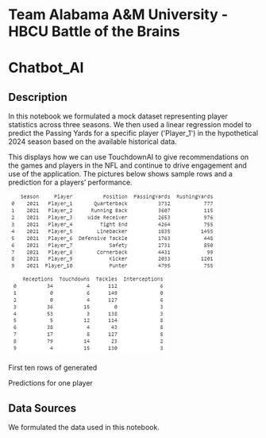 # Team Alabama A&M University - HBCU Battle of the Brains

# Chatbot_AI

## Description
In this notebook we formulated a mock dataset representing player statistics across three seasons. We then used a linear regression model to predict the Passing Yards for a specific player ('Player_1') in the hypothetical 2024 season based on the available historical data.

This displays how we can use TouchdownAI to give recommendations on the games and players in the NFL and continue to drive engagement and  use of the application. The pictures below shows sample rows and a prediction for a players’ performance. 

  ![](./Picture4.png)
  ![](./Picture5.png)

First ten rows of generated 

 
Predictions for one player

## Data Sources
We formulated the data used in this notebook.
